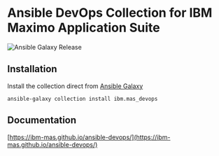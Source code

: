 # Ansible DevOps Collection for IBM Maximo Application Suite
![Ansible Galaxy Release](https://img.shields.io/badge/dynamic/json?style=flat&label=galaxy&prefix=v&url=https://galaxy.ansible.com/api/v2/collections/ibm/mas_devops/&query=latest_version.version)


## Installation
Install the collection direct from [Ansible Galaxy](https://galaxy.ansible.com/ibm/mas_devops)

```
ansible-galaxy collection install ibm.mas_devops
```

## Documentation
[https://ibm-mas.github.io/ansible-devops/](https://ibm-mas.github.io/ansible-devops/)
